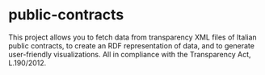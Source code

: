 # public-contracts
This project allows you to fetch data from transparency XML files of Italian public contracts, to create an RDF representation of data, and to generate user-friendly visualizations. All in compliance with the Transparency Act, L.190/2012.
